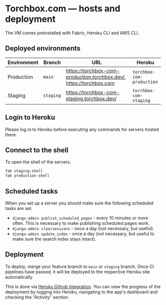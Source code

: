 # Torchbox.com — hosts and deployment

The VM comes preinstalled with Fabric, Heroku CLI and AWS CLI.

## Deployed environments

| Environment | Branch    | URL                                                                 | Heroku                    |
| ----------- | --------- | ------------------------------------------------------------------- | ------------------------- |
| Production  | `main`    | https://torchbox-com-production.torchbox.dev/, https://torchbox.com | `torchbox-com-production` |
| Staging     | `staging` | https://torchbox-com-staging.torchbox.dev/                          | `torchbox-com-staging`    |

## Login to Heroku

Please log in to Heroku before executing any commands for servers hosted there.

## Connect to the shell

To open the shell of the servers.

```bash
fab staging-shell
fab production-shell
```

## Scheduled tasks

When you set up a server you should make sure the following scheduled tasks are set.

- `django-admin publish_scheduled_pages` - every 10 minutes or more often. This is necessary to make publishing scheduled pages work.
- `django-admin clearsessions` - once a day (not necessary, but useful).
- `django-admin update_index` - once a day (not necessary, but useful to make sure the search index stays intact).

## Deployment

To deploy, merge your feature branch to `main` or `staging` branch. Once CI pipelines have passed, it will be deployed to the respective Heroku site automatically.

This is done via [Heroku Github integration](https://devcenter.heroku.com/articles/github-integration). You can view the progress of the deployment by logging into Heroku, navigating to the app's dashboard and checking the "Activity" section.

